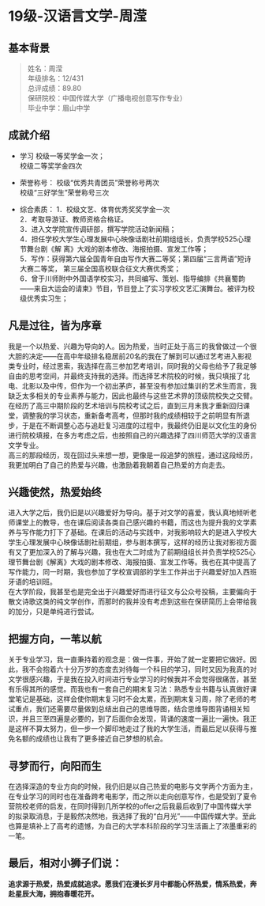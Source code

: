 # 19级-汉语言文学-周滢
## 基本背景
> 姓名：周滢<br>
> 年级排名：12/431<br>
> 总评成绩：89.80<br>
> 保研院校：中国传媒大学（广播电视创意写作专业）<br>
> 毕业中学：眉山中学<br>

## 成就介绍
* 学习
校级一等奖学金一次；<br>
校级二等奖学金四次<br>

* 荣誉称号：
校级“优秀共青团员”荣誉称号两次<br>
校级“三好学生”荣誉称号三次<br>

* 综合素质：
1．校级文艺、体育优秀奖奖学金一次<br>
2．考取导游证、教师资格合格证。<br>
3．进入文学院宣传调研部，撰写学院活动新闻稿；<br>
4．担任学校大学生心理发展中心映像话剧社前期组组长，负责学校525心理节舞台剧《解  离》大戏的剧本修改、海报拍摄、宣发工作等；<br>
5．写作：获得第六届全国青年自由写作大赛二等奖；第四届“三言两语”短诗大赛二等奖， 第三届全国高校联合征文大赛优秀奖；<br>
6．曾于川师附中外国语学校实习，共同编写、策划、指导编排《共襄蜀韵——来自大运会的请柬》节目，节目登上了实习学校文艺汇演舞台。被评为校级优秀实习生；<br>

## 凡是过往，皆为序章
我是一个以热爱、兴趣为导向的人。因为热爱，当时正处于高三的我曾做过一个很大胆的决定——在高中年级排名稳居前20名的我在了解到可以通过艺考进入影视类专业时，经过思索，我选择在高三参加艺考培训，同时我的父母也给予了我足够自由的思考空间，并最终支持我的选择。而选择艺术院校的时候，我只填报了北电、北影以及中传，但作为一个初出茅庐，甚至没有参加过集训的艺术生而言，我缺乏太多相关的专业素养与能力，因此也最终与这些艺术界的顶级院校失之交臂。<br>
在经历了高三中期阶段的艺术培训与院校考试之后，直到三月末我才重新回归课堂，调整我的学习状态，重新备考高考，但那时我的成绩相较于之前明显有所退步，于是在不断调整心态与追赶复习进度的过程中，我最终仍旧是以文化生的身份进行院校填报，在多方考虑之后，也按照自己的兴趣选择了四川师范大学的汉语言文学专业。<br>
高三的那段经历，现在回过头来想一想，更像是一段追梦的旅程，通过这段经历，我更加明白了自己的热爱与兴趣，也激励着我朝着自己热爱的方向走去。<br>

## 兴趣使然，热爱始终
进入大学之后，我仍旧是以兴趣爱好为导向。基于对文学的喜爱，我认真地倾听老师课堂上的教导，也在课后阅读各类自己感兴趣的书籍，而这也为提升我的文学素养与写作能力打下了基础。在课后的活动与实践中，对我影响较大的是进入学校大学生心理发展中心映像话剧社前期组，参与剧本撰写，这样的经历让我对影视方面有又了更加深入的了解与兴趣，我也在大二时成为了前期组组长并负责学校525心理节舞台剧《解离》大戏的剧本修改、海报拍摄、宣发工作等。我也在其中提高了写作能力，同一时期，我也参加了学校宣调部的学生工作并出于兴趣爱好加入西班牙语的培训班。<br>
在大学阶段，我甚至也是完全出于兴趣爱好而进行征文与公众号投稿，主要偏向于散文诗歌这类的纯文学创作，而那时的我并没有考虑到这些在保研简历上会带给我的加分，只是单纯进行尝试。<br>

## 把握方向，一苇以航
关于专业学习，我一直秉持着的观念是：做一件事，开始了就一定要把它做好。因此，我不会抱着六十分万岁的态度去对待每一个科目的学习，同时又因为我真的对文学很感兴趣，于是我在投入时间进行专业学习的时候我并不会觉得很痛苦，甚至有乐得其所的感觉。而我也有一套自己的期末复习法：熟悉专业书籍与认真做好课堂笔记是基础，这样会使你期末复习时不会太累，而到期末复习周，除了老师的考试重点，我们还需要尽量做到总结出自己的思维导图，结合思维导图背诵相关知识，并且三至四遍是必要的，到了后面你会发现，背诵的速度一遍比一遍快。我正是这样不算太努力，但一步一个脚印地走过了我的大学生活，而最后足以获得与推免名额的成绩也让我有了更多接近自己梦想的机会。<br>

## 寻梦而行，向阳而生
在选择深造的专业方向的时候，我仍旧是以自己热爱的电影与文学两个方面为主，在专业学习的同时也在准备跨考电影学，而之所以走向创意写作，也是受到了夏令营院校老师的启发，在同时得到几所学校的offer之后我最后收到了中国传媒大学的拟录取消息，于是毅然决然地，我选择了我的“白月光”——中国传媒大学。至此也算是填补上了高考的遗憾，为自己的大学本科阶段的学习生活画上了浓墨重彩的一笔。


## 最后，相对小狮子们说：
**追求源于热爱，热爱成就追求。愿我们在漫长岁月中都能心怀热爱，情系热爱，奔赴星辰大海，拥抱春暖花开。** 